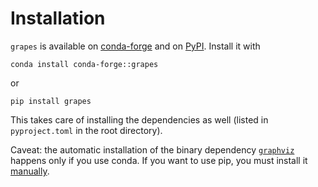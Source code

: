 # Installation

`grapes` is available on [conda-forge](https://anaconda.org/conda-forge/grapes) and on [PyPI](https://pypi.org/project/grapes/).
Install it with

```console
conda install conda-forge::grapes
```

or

```console
pip install grapes
```

This takes care of installing the dependencies as well (listed in `pyproject.toml` in the root directory).

Caveat: the automatic installation of the binary dependency [`graphviz`](https://graphviz.org) happens only if you use conda.
If you want to use pip, you must install it [manually](https://graphviz.org/download/).
